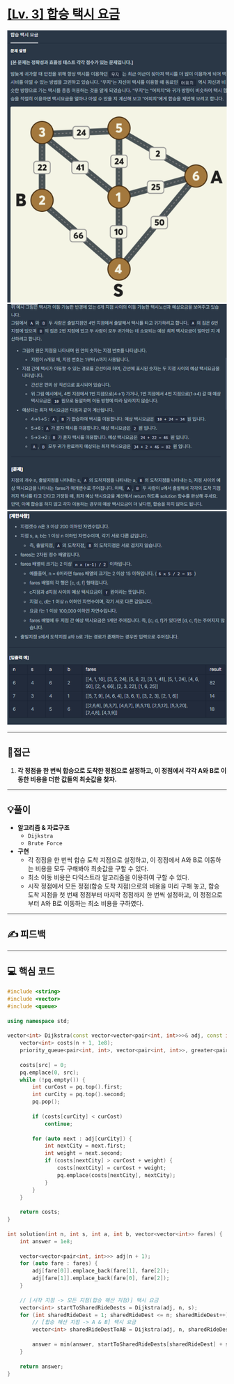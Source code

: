 # [[Lv. 3] 합승 택시 요금](https://programmers.co.kr/learn/courses/30/lessons/72413)

![](imgs/1.PNG)
![](imgs/2.PNG)
![](imgs/3.PNG)
___
## 🤔접근
1. <b>각 정점을 한 번씩 합승으로 도착한 정점으로 설정하고, 이 정점에서 각각 A와 B로 이동한 비용을 더한 값들의 최솟값을 찾자.</b>
___
## 💡풀이
- <B>알고리즘 & 자료구조</B>
	- `Dijkstra`
	- `Brute Force`
- <b>구현</b>
	- 각 정점을 한 번씩 합승 도착 지점으로 설정하고, 이 정점에서 A와 B로 이동하는 비용을 모두 구해봐야 최솟값을 구할 수 있다.
	- 최소 이동 비용은 다익스트라 알고리즘을 이용하여 구할 수 있다.
	- 시작 정점에서 모든 정점(합승 도착 지점)으로의 비용을 미리 구해 놓고, 합승 도착 지점을 첫 번째 정점부터 마지막 정점까지 한 번씩 설정하고, 이 정점으로부터 A와 B로 이동하는 최소 비용을 구하였다.
___
## ✍ 피드백
___
## 💻 핵심 코드
```c++
#include <string>
#include <vector>
#include <queue>

using namespace std;

vector<int> Dijkstra(const vector<vector<pair<int, int>>>& adj, const int& n, const int& src) {
    vector<int> costs(n + 1, 1e8);
    priority_queue<pair<int, int>, vector<pair<int, int>>, greater<pair<int, int>>> pq;

    costs[src] = 0;
    pq.emplace(0, src);
    while (!pq.empty()) {
        int curCost = pq.top().first;
        int curCity = pq.top().second;
        pq.pop();

        if (costs[curCity] < curCost)
            continue;

        for (auto next : adj[curCity]) {
            int nextCity = next.first;
            int weight = next.second;
            if (costs[nextCity] > curCost + weight) {
                costs[nextCity] = curCost + weight;
                pq.emplace(costs[nextCity], nextCity);
            }
        }
    }

    return costs; 
}

int solution(int n, int s, int a, int b, vector<vector<int>> fares) {
    int answer = 1e8;

    vector<vector<pair<int, int>>> adj(n + 1);
    for (auto fare : fares) {
        adj[fare[0]].emplace_back(fare[1], fare[2]);
        adj[fare[1]].emplace_back(fare[0], fare[2]);
    }

    // [시작 지점 -> 모든 지점(합승 해산 지점)] 택시 요금
    vector<int> startToSharedRideDests = Dijkstra(adj, n, s);
    for (int sharedRideDest = 1; sharedRideDest <= n; sharedRideDest++) {
        // [합승 해산 지점 -> A & B] 택시 요금
        vector<int> sharedRideDestToAB = Dijkstra(adj, n, sharedRideDest);
        
        answer = min(answer, startToSharedRideDests[sharedRideDest] + sharedRideDestToAB[a] + sharedRideDestToAB[b]);
    }

    return answer;
}
```